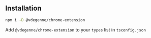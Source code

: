 ## Installation

```bash
npm i -D @vdegenne/chrome-extension
```

Add `@vdegenne/chrome-extension` to your `types` list in `tsconfig.json`
